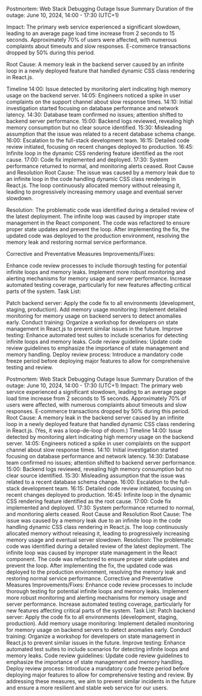 Postmortem: Web Stack Debugging Outage
Issue Summary
Duration of the outage: June 10, 2024, 14:00 - 17:30 (UTC+1)

Impact: The primary web service experienced a significant slowdown, leading to an average page load time increase from 2 seconds to 15 seconds. Approximately 70% of users were affected, with numerous complaints about timeouts and slow responses. E-commerce transactions dropped by 50% during this period.

Root Cause: A memory leak in the backend server caused by an infinite loop in a newly deployed feature that handled dynamic CSS class rendering in React.js.

Timeline
14:00: Issue detected by monitoring alert indicating high memory usage on the backend server.
14:05: Engineers noticed a spike in user complaints on the support channel about slow response times.
14:10: Initial investigation started focusing on database performance and network latency.
14:30: Database team confirmed no issues; attention shifted to backend server performance.
15:00: Backend logs reviewed, revealing high memory consumption but no clear source identified.
15:30: Misleading assumption that the issue was related to a recent database schema change.
16:00: Escalation to the full-stack development team.
16:15: Detailed code review initiated, focusing on recent changes deployed to production.
16:45: Infinite loop in the dynamic CSS rendering feature identified as the root cause.
17:00: Code fix implemented and deployed.
17:30: System performance returned to normal, and monitoring alerts ceased.
Root Cause and Resolution
Root Cause: The issue was caused by a memory leak due to an infinite loop in the code handling dynamic CSS class rendering in React.js. The loop continuously allocated memory without releasing it, leading to progressively increasing memory usage and eventual server slowdown.

Resolution: The problematic code was identified during a detailed review of the latest deployment. The infinite loop was caused by improper state management in the React component. The code was refactored to ensure proper state updates and prevent the loop. After implementing the fix, the updated code was deployed to the production environment, resolving the memory leak and restoring normal service performance.

Corrective and Preventative Measures
Improvements/Fixes:

Enhance code review processes to include thorough testing for potential infinite loops and memory leaks.
Implement more robust monitoring and alerting mechanisms for memory usage and server performance.
Increase automated testing coverage, particularly for new features affecting critical parts of the system.
Task List:

Patch backend server: Apply the code fix to all environments (development, staging, production).
Add memory usage monitoring: Implement detailed monitoring for memory usage on backend servers to detect anomalies early.
Conduct training: Organize a workshop for developers on state management in React.js to prevent similar issues in the future.
Improve testing: Enhance automated test suites to include scenarios for detecting infinite loops and memory leaks.
Code review guidelines: Update code review guidelines to emphasize the importance of state management and memory handling.
Deploy review process: Introduce a mandatory code freeze period before deploying major features to allow for comprehensive testing and review.

Postmortem: Web Stack Debugging Outage
Issue Summary
Duration of the outage: June 10, 2024, 14:00 - 17:30 (UTC+1)
Impact: The primary web service experienced a significant slowdown, leading to an average page load time increase from 2 seconds to 15 seconds. Approximately 70% of users were affected, with numerous complaints about timeouts and slow responses. E-commerce transactions dropped by 50% during this period.
Root Cause: A memory leak in the backend server caused by an infinite loop in a newly deployed feature that handled dynamic CSS class rendering in React.js. (Yes, it was a loop-de-loop of doom.)
Timeline
14:00: Issue detected by monitoring alert indicating high memory usage on the backend server.
14:05: Engineers noticed a spike in user complaints on the support channel about slow response times.
14:10: Initial investigation started focusing on database performance and network latency.
14:30: Database team confirmed no issues; attention shifted to backend server performance.
15:00: Backend logs reviewed, revealing high memory consumption but no clear source identified.
15:30: Misleading assumption that the issue was related to a recent database schema change.
16:00: Escalation to the full-stack development team.
16:15: Detailed code review initiated, focusing on recent changes deployed to production.
16:45: Infinite loop in the dynamic CSS rendering feature identified as the root cause.
17:00: Code fix implemented and deployed.
17:30: System performance returned to normal, and monitoring alerts ceased.
Root Cause and Resolution
Root Cause: The issue was caused by a memory leak due to an infinite loop in the code handling dynamic CSS class rendering in React.js. The loop continuously allocated memory without releasing it, leading to progressively increasing memory usage and eventual server slowdown.
Resolution: The problematic code was identified during a detailed review of the latest deployment. The infinite loop was caused by improper state management in the React component. The code was refactored to ensure proper state updates and prevent the loop. After implementing the fix, the updated code was deployed to the production environment, resolving the memory leak and restoring normal service performance.
Corrective and Preventative Measures
Improvements/Fixes:
Enhance code review processes to include thorough testing for potential infinite loops and memory leaks.
Implement more robust monitoring and alerting mechanisms for memory usage and server performance.
Increase automated testing coverage, particularly for new features affecting critical parts of the system.
Task List:
Patch backend server: Apply the code fix to all environments (development, staging, production).
Add memory usage monitoring: Implement detailed monitoring for memory usage on backend servers to detect anomalies early.
Conduct training: Organize a workshop for developers on state management in React.js to prevent similar issues in the future.
Improve testing: Enhance automated test suites to include scenarios for detecting infinite loops and memory leaks.
Code review guidelines: Update code review guidelines to emphasize the importance of state management and memory handling.
Deploy review process: Introduce a mandatory code freeze period before deploying major features to allow for comprehensive testing and review.
By addressing these measures, we aim to prevent similar incidents in the future and ensure a more resilient and stable web service for our users.


